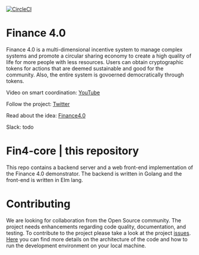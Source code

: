 [![CircleCI](https://circleci.com/gh/FuturICT2/fin4-core/tree/master.svg?style=svg&circle-token=fe8beee27987a1dd0a05f68f1fdef4ca17051a14)](https://circleci.com/gh/FuturICT2/fin4-core/tree/master)

# Finance 4.0
Finance 4.0 is a multi-dimensional incentive system to manage complex systems and promote a circular sharing economy to create a high quality of life for more people with less resources. Users can obtain cryptographic tokens for actions that are deemed sustainable and good for the community. Also, the entire system is govoerned democratically through tokens.

Video on smart coordination: [YouTube](https://www.youtube.com/watch?v=DSmF2donfBQ)

Follow the project: [Twitter](https://twitter.com/FuturICT) 

Read about the idea: [Finance4.0](https://futurict2.eu/finance-4-0-concept-wp3-interim-report-m12-february-2018/)

Slack: todo

# Fin4-core | this repository
This repo contains a backend server and a web front-end implementation of the Finance 4.0 demonstrator. The backend is written in Golang and the front-end is written in Elm lang.

# Contributing
We are looking for collaboration from the Open Source community. The project needs enhancements regarding code quality, documentation, and testing. To contribute to the project please take a look at the project [issues](https://github.com/FuturICT2/fin4-core/issues). [Here](CONTRIBUTIONS.md) you can find more details on the architecture of the code and how to run the development environment on your local machine.


